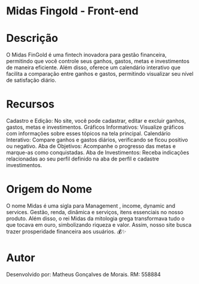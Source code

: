 # Midas Fingold - Front-end

# Descrição
O Midas FinGold é uma fintech inovadora para gestão financeira, permitindo que você controle seus ganhos, gastos, metas e investimentos de maneira eficiente. Além disso, oferece um calendário interativo que facilita a comparação entre ganhos e gastos, permitindo visualizar seu nível de satisfação diário.

# Recursos
Cadastro e Edição: No site, você pode cadastrar, editar e excluir ganhos, gastos, metas e investimentos.
Gráficos Informativos: Visualize gráficos com informações sobre esses tópicos na tela principal.
Calendário Interativo: Compare ganhos e gastos diários, verificando se ficou positivo ou negativo.
Aba de Objetivos: Acompanhe o progresso das metas e marque-as como conquistadas.
Aba de Investimentos: Receba indicações relacionadas ao seu perfil definido na aba de perfil e cadastre investimentos.

# Origem do Nome
O nome Midas é uma sigla para Management , income, dynamic and services. Gestão, renda, dinâmica e serviços, itens essenciais no nosso produto. Além disso, o rei Midas da mitologia grega transformava tudo o que tocava em ouro, simbolizando riqueza e valor. Assim, nosso site busca trazer prosperidade financeira aos usuários. 💰✨

# Autor
Desenvolvido por: Matheus Gonçalves de Morais. RM: 558884
